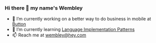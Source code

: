 ### Hi there 👋 my name's Wembley

- 🔭 I’m currently working on a better way to do business in mobile at [Button](https://usebutton.com)
- 🌱 I’m currently learning [Language Implementation Patterns](https://www.amazon.com/Language-Implementation-Patterns-Domain-Specific-Programming/dp/193435645X/ref=sr_1_1?crid=3R7C7RB5R5CBG&dchild=1&keywords=language+implementation+patterns&qid=1594300359&sprefix=language+implementa%2Caps%2C130&sr=8-1)
- 📫 Reach me at <wembley@hey.com>
